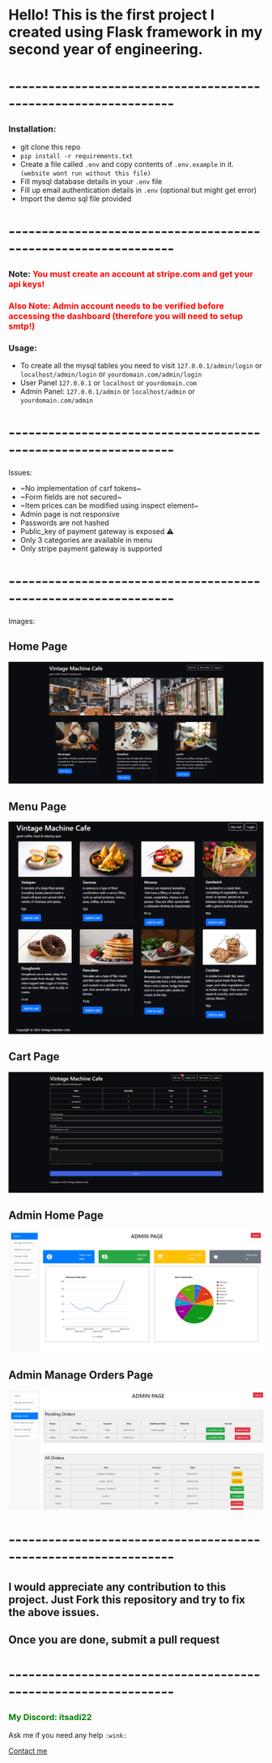 # Hello! This is the first project I created using Flask framework in my second year of engineering.

# ---------------------------------------------------------------

### Installation:

- git clone this repo
- `pip install -r requirements.txt`
- Create a file called `.env` and copy contents of `.env.example` in it. `(website wont run without this file)`
- Fill mysql database details in your `.env` file
- Fill up email authentication details in `.env` (optional but might get error)
- Import the demo sql file provided

# ---------------------------------------------------------------


### Note: <span style="color:red">You must create an account at stripe.com and get your api keys! </span>
### <span style="color:red"> Also Note: Admin account needs to be verified before accessing the dashboard **(therefore you will need to setup smtp!)** </span>


### Usage:
- To create all the mysql tables you need to visit `127.0.0.1/admin/login` or `localhost/admin/login` or `yourdomain.com/admin/login`
- User Panel `127.0.0.1` or `localhost` or `yourdomain.com`
- Admin Panel: `127.0.0.1/admin` or `localhost/admin` or `yourdomain.com/admin`

# ---------------------------------------------------------------

Issues:
  
  - ~No implementation of csrf tokens~
  - ~Form fields are not secured~
  - ~Item prices can be modified using inspect element~
  - Admin page is not responsive
  - Passwords are not hashed
  - Public_key of payment gateway is exposed ⚠️
  - Only 3 categories are available in menu
  - Only stripe payment gateway is supported

# ---------------------------------------------------------------

Images:

## Home Page
![Home Page](static/sample/home.png)
## Menu Page
![Menu Page](static/sample/menu.png)
## Cart Page
![Cart Page](static/sample/cart.png)
## Admin Home Page
![Admin Home Page](static/sample/admin.png)
## Admin Manage Orders Page
![Manage Orders Page](static/sample/orders.png)


# ---------------------------------------------------------------

## I would appreciate any contribution to this project. Just Fork this repository and try to fix the above issues.
## Once you are done, submit a pull request

# ---------------------------------------------------------------
### <span style="color:green"> My Discord: itsadi22 </span>
Ask me if you need any help `:wink:`

[Contact me](mailto:itsadi22.zil@ud.me)
